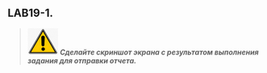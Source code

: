 ## LAB19-1.


>![Screenshot](../img/scr.png)
***Cделайте скриншот экрана c результатом выполнения задания для отправки отчета.***

